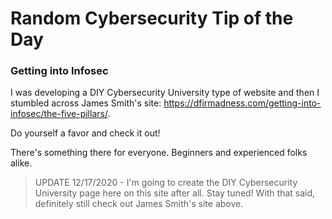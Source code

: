 # Random Cybersecurity Tip of the Day
### Getting into Infosec

I was developing a DIY Cybersecurity University type of website and then I stumbled across James Smith's site: <https://dfirmadness.com/getting-into-infosec/the-five-pillars/>.

Do yourself a favor and check it out!

There's something there for everyone. Beginners and experienced folks alike.

>UPDATE 12/17/2020 - I'm going to create the DIY Cybersecurity University page here on this site after all. Stay tuned! With that said, definitely still check out James Smith's site above.